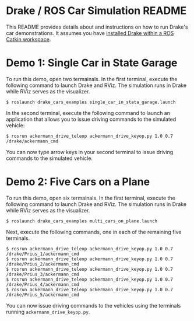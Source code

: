 Drake / ROS Car Simulation README
=================================

This README provides details about and instructions on how to run Drake's car
demonstrations. It assumes you have [installed Drake within a ROS Catkin
workspace](http://drake.mit.edu/from_source_ros.html).

Demo 1: Single Car in State Garage
==================================

To run this demo, open two termainals. In the first terminal, execute the
following command to launch Drake and RViz. The simulation runs in
Drake while RViz serves as the visualizer.

```
$ roslaunch drake_cars_examples single_car_in_stata_garage.launch
```

In the second terminal, execute the following command to launch an application
that allows you to issue driving commands to the simulated vehicle:

```
$ rosrun ackermann_drive_teleop ackermann_drive_keyop.py 1.0 0.7 /drake/ackermann_cmd
```

You can now type arrow keys in your second terminal to issue driving commands to
the simulated vehicle.

Demo 2: Five Cars on a Plane
================================

To run this demo, open six termainals. In the first terminal, execute the
following command to launch Drake and RViz. The simulation runs in
Drake while RViz serves as the visualizer.

```
$ roslaunch drake_cars_examples multi_cars_on_plane.launch
```

Next, execute the following commands, one in each of the remaining five
terminals.

```
$ rosrun ackermann_drive_teleop ackermann_drive_keyop.py 1.0 0.7 /drake/Prius_1/ackermann_cmd
$ rosrun ackermann_drive_teleop ackermann_drive_keyop.py 1.0 0.7 /drake/Prius_2/ackermann_cmd
$ rosrun ackermann_drive_teleop ackermann_drive_keyop.py 1.0 0.7 /drake/Prius_3/ackermann_cmd
$ rosrun ackermann_drive_teleop ackermann_drive_keyop.py 1.0 0.7 /drake/Prius_4/ackermann_cmd
$ rosrun ackermann_drive_teleop ackermann_drive_keyop.py 1.0 0.7 /drake/Prius_5/ackermann_cmd
```

You can now issue driving commands to the vehicles using the terminals running
`ackermann_drive_keyop.py`.
